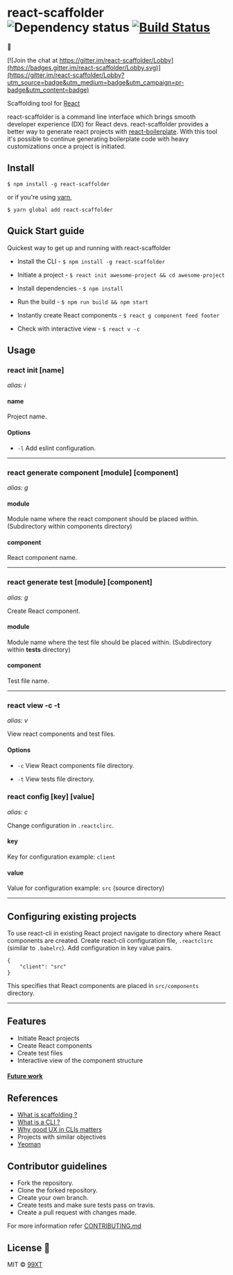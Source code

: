# react-scaffolder ![Dependency status](https://david-dm.org/99xt/react-cli.svg) [![Build Status](https://travis-ci.org/99xt/react-scaffolder.svg?branch=master)](https://travis-ci.org/99xt/react-scaffolder)

:tada:

[![Join the chat at https://gitter.im/react-scaffolder/Lobby](https://badges.gitter.im/react-scaffolder/Lobby.svg)](https://gitter.im/react-scaffolder/Lobby?utm_source=badge&utm_medium=badge&utm_campaign=pr-badge&utm_content=badge)

Scaffolding tool for [React](https://facebook.github.io/react/)

react-scaffolder is a command line interface which brings smooth developer experience (DX) for React devs. react-scaffolder provides a better way to generate react projects with [react-boilerplate](https://github.com/99xt/react-boilerplate). With this tool it's possible to continue generating boilerplate code with heavy customizations once a project is initiated.

## Install

```
$ npm install -g react-scaffolder
```

or if you're using [yarn](https://yarnpkg.com),

```
$ yarn global add react-scaffolder
```

## Quick Start guide

Quickest way to get up and running with react-scaffolder

- Install the CLI - ```$ npm install -g react-scaffolder```

- Initiate a project - ```$ react init awesome-project && cd awesome-project```
- Install dependencies - ```$ npm install```
- Run the build - ```$ npm run build && npm start```
- Instantly create React components - ```$ react g component feed footer``` 
- Check with interactive view - ```$ react v -c```

## Usage

### react init [name]
*alias: i*

#### name

Project name.

#### Options

* `-l`
Add eslint configuration.

---------------------------------------

### react generate component [module] [component]
*alias: g*

#### module

Module name where the react component should be placed within. (Subdirectory within components directory)

#### component

React component name.

---------------------------------------

### react generate test [module] [component]
*alias: g*

Create React component.

#### module

Module name where the test file should be placed within. (Subdirectory within __tests__ directory)

#### component

Test file name.

---------------------------------------

### react view -c -t
*alias: v*

View react components and test files.

#### Options

* `-c`
View React components file directory.

* `-t`
View tests file directory.

### react config [key] [value]
*alias: c*

Change configuration in `.reactclirc`.

#### key

Key for configuration
example: `client`

#### value

Value for configuration
example: `src` (source directory)

---------------------------------------

## Configuring existing projects

To use react-cli in existing React project navigate to directory where React components are created.
Create react-cli configuration file, `.reactclirc` (similar to `.babelrc`). Add configuration in key value pairs.

```
{
	"client": "src" 
}
```

This specifies that React components are placed in `src/components` directory.

---------------------------------------

## Features

- Initiate React projects
- Create React components
- Create test files
- Interactive view of the component structure

#### [Future work](https://github.com/99xt/react-scaffolder/issues/23)

## References

- [What is scaffolding ?](https://en.wikipedia.org/wiki/Scaffold_(programming))
- [What is a CLI ?](https://www.techopedia.com/definition/3337/command-line-interface-cli)
- [Why good UX in CLIs matters](https://trevorsullivan.net/2016/07/11/designing-command-line-tools/)
- Projects with similar objectives
 - [Yeoman](http://yeoman.io/)

## Contributor guidelines

- Fork the repository.
- Clone the forked repository.
- Create your own branch.
- Create tests and make sure tests pass on travis.
- Create a pull request with changes made.

For more information refer [CONTRIBUTING.md](https://github.com/99xt/react-cli/blob/master/CONTRIBUTING.md)

## License :tada:

MIT © [99XT](https://github.com/99xt)
